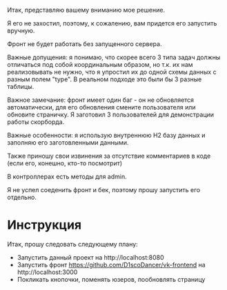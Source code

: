 Итак, представляю вашему вниманию мое решение. 

Я его не захостил, поэтому, к сожалению, вам придется его запустить вручную.

Фронт не будет работать без запущенного сервера. 

Важные допущения: я понимаю, что скорее всего 3 типа задач должны отличаться под собой координальным образом, 
но т.к. их нам реализовывать не нужно, что я упростил их до одной схемы данных с разным полем "type". 
В реальном подходе это были бы 3 разные таблицы.

Важное замечание: фронт имеет один баг - он не обновляется автоматически, для его обновления смените пользователя или обновите страничку.
Я заготовил 3 пользователей для демонстрации работы скорборда. 

Важные особенности:
я использую внутреннюю H2 базу данных и заполняю его заготовленными данными. 

Также приношу свои извинения за отсутствие комментариев в коде (если его, конешно, кто-то посмотрит)

В контроллерах есть методы для admin. 

Я не успел соеденить фронт и бек, поэтому прошу запустить его отдельно.

# Инструкция
Итак, прошу следовать следующему плану:
- Запустить данный проект на http://localhost:8080
- Запустить фронт https://github.com/D1scoDancer/vk-frontend на http://localhost:3000
- Покликать кнопочки, поменять юзеров, пообновлять страницу
